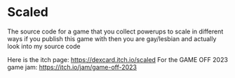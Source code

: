 # Scaled
The source code for a game that you collect powerups to scale in different ways if you publish this game with then you are gay/lesbian and actually look into my source code

Here is the itch page: https://dexcard.itch.io/scaled
For the GAME OFF 2023 game jam: https://itch.io/jam/game-off-2023
